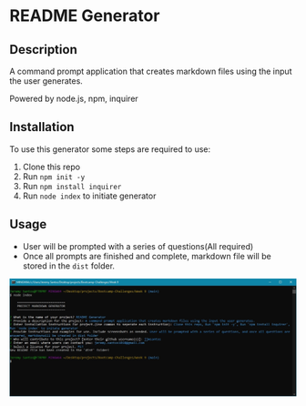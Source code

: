 # README Generator

## Description

A command prompt application that creates markdown files using the input the user generates.

Powered by node.js, npm, inquirer

## Installation

To use this generator some steps are required to use:

1. Clone this repo
2. Run `npm init -y`
3. Run `npm install inquirer`
4. Run `node index` to initiate generator

## Usage

- User will be prompted with a series of questions(All required)
- Once all prompts are finished and complete, markdown file will be stored in the `dist` folder.

![Screenshot of command line](./assets/images/console-screenshot.jpg)
